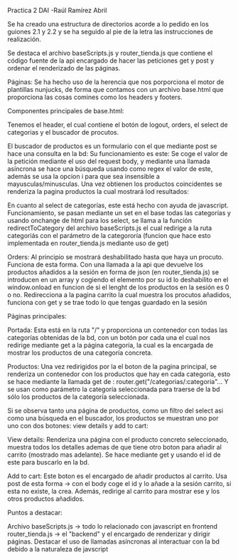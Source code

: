 Practica 2 DAI -Raúl Ramírez Abril

Se ha creado una estructura de directorios acorde a lo pedido en los guiones 2.1 y 2.2 y se ha seguido al pie de la letra las instrucciones de realización.

Se destaca el archivo baseScripts.js y router_tienda.js  que contiene el código fuente de la api encargado de hacer las peticiones get y post y ordenar el renderizado de las páginas.

Páginas: Se ha hecho uso de la herencia que nos porporciona el motor de plantillas nunjucks, de forma que contamos con un archivo base.html que proporciona las cosas comines como los headers y footers.

Componentes principales de base.html:

Tenemos el header, el cual contiene el botón de logout, orders, el select de categorias y el buscador de procutos.

El buscador de productos es un formulario con el que mediante post se hace una consulta en la bd: Su funcionamiento es este: Se coge el valor de la petición mediante el uso del request body, y mediante una llamada asíncrona se hace una búsqueda usando como regex el valor de este, además se usa la opcion i para que sea insensible a mayusculas/minusculas. Una vez obtienen los productos coincidentes se renderiza la pagina productos la cual mostrará lod resultados:

En cuanto al select de categorías, este está hecho con ayuda de javascript. Funcionamiento, se pasan mediante un set en el base todas las categorías y usando onchange de html para los select, se llama a la función redirectToCategory del archivo baseScripts.js el cual redirige a la ruta categoriás con el parámetro de la categororía (funcion que hace esto implementada en router_tienda.js mediante uso de get)

Orders: Al principio se mostrará deshabilitado hasta que haya un procuto. Funciona de esta forma. Con una llamada a la api que devuelve los productos añadidos a la sesión en forma de json (en router_tienda.js) se introducen en un array y cogiendo el elemento por su id lo deshabilito en el window.onload en funcion de si el lenght de los productos en la sesión es 0 o no. 
Redirecciona a la pagina carrito la cual muestra los procutos añadidos, funciona con get y se trae todo lo que tengas guardado en la sesión


Páginas principales:

Portada: Esta está en la ruta "/" y proporciona un contenedor con todas las categorías obtenidas de la bd, con un botón por cada una el cual nos redirige mediante get a la página categoría, la cual es la encargada de mostrar los productos de una categoría concreta. 

Productos: Una vez redirigidos por la el boton de la pagina principal, se renderiza un contenedor con los productos que hay en cada categoría, esto se hace mediante la llamada get de : router.get("/categorias/:categoria"... Y se usan como parámetro la categoría seleccionada para traerse de la bd sólo los productos de la categoría seleccionada.

Si se observa tanto una página de productos, como un filtro del select asi como una búsqueda en el buscador, los productos se muestran uno por uno con dos botones: view details y add to cart:

View details: Renderiza una página con el producto concreto seleccionado, muestra todos los detalles ademas de que tiene otro boton para añadir al carrito (mostrado mas adelante). Se hace mediante get y usando el id de este para buscarlo en la bd.

Add to cart: Este boton es el encargado de añadir productos al carrito. Usa post de esta forma -> con el body coge el id y lo añade a la sesión carrito, si esta no existe, la crea. Además, redirige al carrito para mostrar ese y los otros productos añadidos.

Puntos a destacar:

Archivo baseScripts.js -> todo lo relacionado con javascript en frontend
router_tienda.js -> el "backend" y el encargado de renderizar y dirigir páginas. Destacar el uso de llamadas asíncronas al interactuar con la bd debido a la naturaleza de javscript 